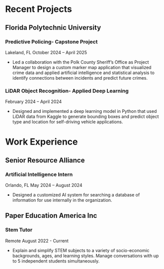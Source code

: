 # Recent Projects
## Florida Polytechnic University
### Predictive Policing- Capstone Project
Lakeland, FL
October 2024 – April 2025
- Led a collaboration with the Polk County Sheriff’s Office as Project Manager to design a custom marker map application that visualized crime data and applied artificial intelligence and statistical analysis to identify connections between incidents and predict future crimes. 

### LiDAR Object Recognition- Applied Deep Learning
February 2024 – April 2024 
- Designed and implemented a deep learning model in Python that used LiDAR data from Kaggle to generate bounding boxes and predict object type and location for self-driving vehicle applications. 

# Work Experience
## Senior Resource Alliance
### Artificial Intelligence Intern
Orlando, FL
May 2024 – August 2024
- Designed a customized AI system for searching a database of information for use internally in the organization. 

## Paper Education America Inc
### Stem Tutor
Remote
August 2022 - Current 
- Explain and simplify STEM subjects to a variety of socio-economic backgrounds, ages, and learning styles. Manage conversations with up to 5 independent students simultaneously.
